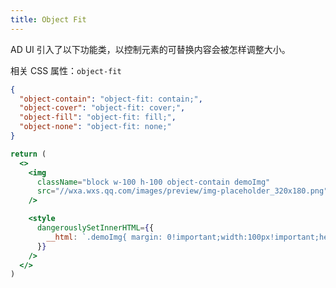 ```yaml
---
title: Object Fit
---
```


AD UI 引入了以下功能类，以控制元素的可替换内容会被怎样调整大小。

相关 CSS 属性：`object-fit`

```json classes
{
  "object-contain": "object-fit: contain;",
  "object-cover": "object-fit: cover;",
  "object-fill": "object-fit: fill;",
  "object-none": "object-fit: none;"
}
```

```jsx acss
return (
  <>
    <img
      className="block w-100 h-100 object-contain demoImg"
      src="//wxa.wxs.qq.com/images/preview/img-placeholder_320x180.png"
    />

    <style
      dangerouslySetInnerHTML={{
        __html: `.demoImg{ margin: 0!important;width:100px!important;height:100px!important; }`,
      }}
    />
  </>
)
```
